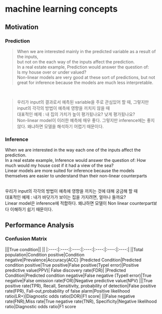 # machine learning concepts

## Motivation
### Prediction

>When we are interested mainly in the predicted variable as a result of the inputs, <br>
>but not on the each way of the inputs affect the prediction. <br>
>In a real estate example, Prediction would answer the question of:<br> 
>Is my house over or under valued? <br>
>Non-linear models are very good at these sort of predictions, but not great for inference because the models are much less interpretable.<br>
<br>

>우리가 input의 결과로서 예측된 variable을 주로 관심있어 할 때, 그렇지만 input의 각각의 방법이 예측에 영향을 끼치지 않을 때<br>
>대표적인 예제 : 내 집의 가치가 높이 평가됬나요? 낮게 평가됬나요?<br>
>Non-linear model이 이러한 예측에 매우 좋다. 그렇지만 inference에는 좋지 않다. 왜냐하면 모델을 해석하기 어렵기 때문이다.<br>

### Inference
When we are interested in the way each one of the inputs affect the prediction. <br>
In a real estate example, Inference would answer the question of: How much would my house cost if it had a view of the sea? <br>
Linear models are more suited for inference because the models themselves are easier to understand than their non-linear counterparts<br><br>

우리가 input의 각각의 방법이 예측에 영향을 끼치는 것에 대해 궁금해 할 때<br>
대표적인 예제 : 내가 바닷가가 보이는 집을 가지려면, 얼마나 들까요?<br>
Linear model은 inference에 적합하다. 왜냐하면 모델이 Non linear counterpart보다 이해하기 쉽기 때문이다.<br>

## Performance Analysis
### Confusion Matrix

|||True condition|| ||
|:----:|:----:|:----:|:----:|:----:|:----:|:----:|
||Total population|Condition positive|Condition negative|Prevalence|Accuracy(ACC)
|Predicted Condition|Predicted condition positive|True positive|False positive(TypeI error)|Positive predictive value(PPV)| False discovery rate(FDR)|
|Predicted Condition|Predicted condition negative|False negative (TypeII error)|True negative|False omission rate(FOR)|Negative predictive value(NPV)
|||True positive rate(TPR), Recall, Sensitivity, probability of detection|False positive rate(FPR), Fall-out,probability of false alarm|Positive likelihood ratio(LR+)|Diagnostic odds ratio(DOR)|F1 score|
|||False negative rate(FNR),Miss rate|True negative rate(TNR), Specificity|Negative likelihood ratio|Diagnostic odds ratio|F1 score

